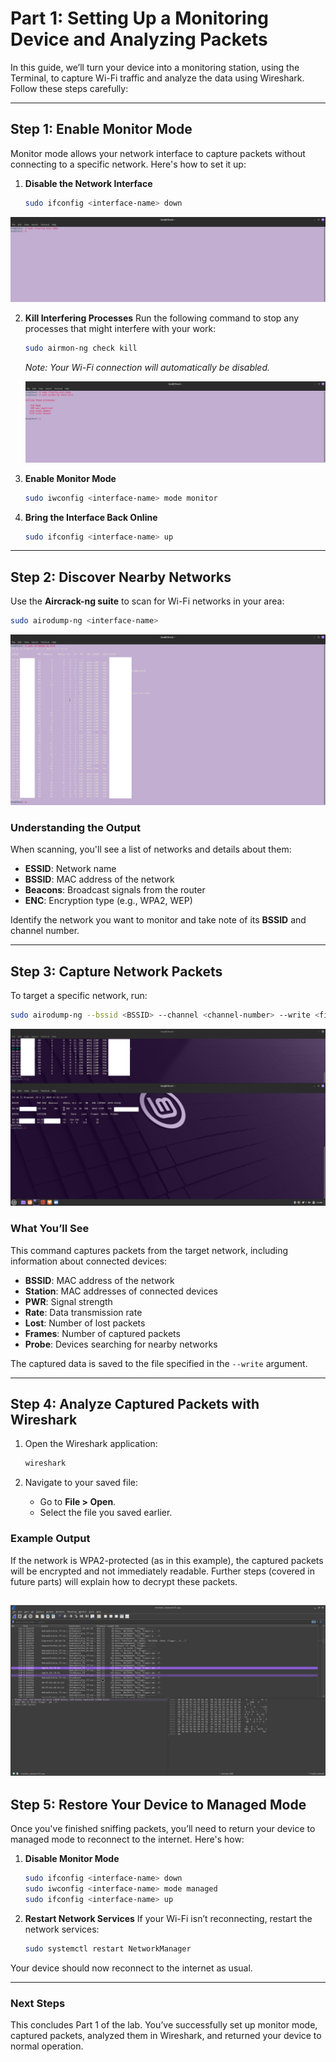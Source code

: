 
# Part 1: Setting Up a Monitoring Device and Analyzing Packets

In this guide, we’ll turn your device into a monitoring station, using the Terminal, to capture Wi-Fi traffic and analyze the data using Wireshark. Follow these steps carefully:

---

## Step 1: Enable Monitor Mode
Monitor mode allows your network interface to capture packets without connecting to a specific network. Here's how to set it up:

1. **Disable the Network Interface**
   ```bash
   sudo ifconfig <interface-name> down
   ```
![Monitor Mode Command](Part1_Images/mm_1.png)

2. **Kill Interfering Processes**
   Run the following command to stop any processes that might interfere with your work:
   ```bash
   sudo airmon-ng check kill
   ```
   *Note: Your Wi-Fi connection will automatically be disabled.*

   ![Monitor Mode Command](Part1_Images/mm_2.png)

4. **Enable Monitor Mode**
   ```bash
   sudo iwconfig <interface-name> mode monitor
   ```

5. **Bring the Interface Back Online**
   ```bash
   sudo ifconfig <interface-name> up
   ```

---

## Step 2: Discover Nearby Networks
Use the **Aircrack-ng suite** to scan for Wi-Fi networks in your area:
   ```bash
   sudo airodump-ng <interface-name>
   ```
   ![Monitor Mode Command](Part1_Images/mm_5.png)


### Understanding the Output
When scanning, you'll see a list of networks and details about them:
- **ESSID**: Network name
- **BSSID**: MAC address of the network
- **Beacons**: Broadcast signals from the router
- **ENC**: Encryption type (e.g., WPA2, WEP)

Identify the network you want to monitor and take note of its **BSSID** and channel number.

---

## Step 3: Capture Network Packets
To target a specific network, run:
   ```bash
   sudo airodump-ng --bssid <BSSID> --channel <channel-number> --write <file-name> <interface-name>
  ```
   ![Monitor Mode Command](Part1_Images/mm_6.png)


### What You’ll See
This command captures packets from the target network, including information about connected devices:
- **BSSID**: MAC address of the network
- **Station**: MAC addresses of connected devices
- **PWR**: Signal strength
- **Rate**: Data transmission rate
- **Lost**: Number of lost packets
- **Frames**: Number of captured packets
- **Probe**: Devices searching for nearby networks

The captured data is saved to the file specified in the `--write` argument.

---

## Step 4: Analyze Captured Packets with Wireshark
1. Open the Wireshark application:
   ```bash
   wireshark
   ```

2. Navigate to your saved file:
   - Go to **File > Open**.
   - Select the file you saved earlier.

### Example Output
If the network is WPA2-protected (as in this example), the captured packets will be encrypted and not immediately readable. Further steps (covered in future parts) will explain how to decrypt these packets.


![Monitor Mode Command](Part1_Images/mm_10.png)
---

## Step 5: Restore Your Device to Managed Mode
Once you've finished sniffing packets, you’ll need to return your device to managed mode to reconnect to the internet. Here's how:

1. **Disable Monitor Mode**
   ```bash
   sudo ifconfig <interface-name> down
   sudo iwconfig <interface-name> mode managed
   sudo ifconfig <interface-name> up
   ```

2. **Restart Network Services**
   If your Wi-Fi isn’t reconnecting, restart the network services:
   ```bash
   sudo systemctl restart NetworkManager
   ```

Your device should now reconnect to the internet as usual.

---

### Next Steps
This concludes Part 1 of the lab. You’ve successfully set up monitor mode, captured packets, analyzed them in Wireshark, and returned your device to normal operation.
